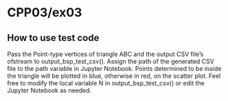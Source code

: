 # CPP03/ex03

## How to use test code
Pass the Point-type vertices of triangle ABC and the output CSV file’s ofstream to output_bsp_test_csv().
Assign the path of the generated CSV file to the path variable in Jupyter Notebook.
Points determined to be inside the triangle will be plotted in blue, otherwise in red, on the scatter plot.
Feel free to modify the local variable N in output_bsp_test_csv() or edit the Jupyter Notebook as needed.